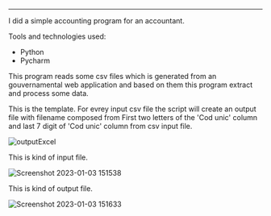 ****

I did a simple accounting program for an accountant.

Tools and technologies used:

- Python
- Pycharm


This program reads some csv files which is generated from an gouvernamental web application and based on them this program extract and process some data.

This is the template. For evrey input csv file the script will create an output file with filename composed from First two letters of the 'Cod unic' column and last 7 digit of 'Cod unic' column from csv input file.

![outputExcel](https://user-images.githubusercontent.com/57073167/210366638-8633345a-f755-48c5-a910-13ea7f2e36fb.png)



This is kind of input file.

![Screenshot 2023-01-03 151538](https://user-images.githubusercontent.com/57073167/210364652-ebede814-b6d4-4d23-a5fc-a8256d530b72.png)

This is kind of output file.

![Screenshot 2023-01-03 151633](https://user-images.githubusercontent.com/57073167/210364766-67696069-5ecd-4015-a846-88bf1e5c1805.png)
